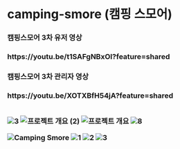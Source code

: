 # camping-smore (캠핑 스모어)
<h3>캠핑스모어 3차 유저 영상<h3/>
https://youtu.be/t1SAFgNBxOI?feature=shared
<br/>
<h3>캠핑스모어 3차 관리자 영상<h3/>
https://youtu.be/XOTXBfH54jA?feature=shared
<br/>
<br/>

  
![3](https://github.com/Shin-HyoungJoo/camping-smore/assets/83711644/e3cbb155-bf37-4782-93af-7d940a8c08b4)
![프로젝트 개요 (2)](https://github.com/Shin-HyoungJoo/camping-smore/assets/83711644/6d398d0e-2419-4c8b-bdc7-b058619df62e)
![프로젝트 개요](https://github.com/Shin-HyoungJoo/camping-smore/assets/83711644/4a5db68c-b2f2-4e82-bac8-3056c095c4dc)
![8](https://github.com/Shin-HyoungJoo/camping-smore/assets/83711644/a0415380-916d-467b-825c-cfaf0d713f66)

![Camping Smore](https://github.com/Shin-HyoungJoo/camping-smore/assets/83711644/f1f504e2-b1aa-48b7-919f-973777dbee7d)
![1](https://github.com/Shin-HyoungJoo/camping-smore/assets/83711644/94035c67-a55c-40ab-9e9a-ab78d90b9d68)
![2](https://github.com/Shin-HyoungJoo/camping-smore/assets/83711644/825151fd-78e3-4b5d-be0d-9afc929c3634)
![3](https://github.com/Shin-HyoungJoo/camping-smore/assets/83711644/7cf42273-bd24-4a5e-84eb-5f64c45f17d0)
